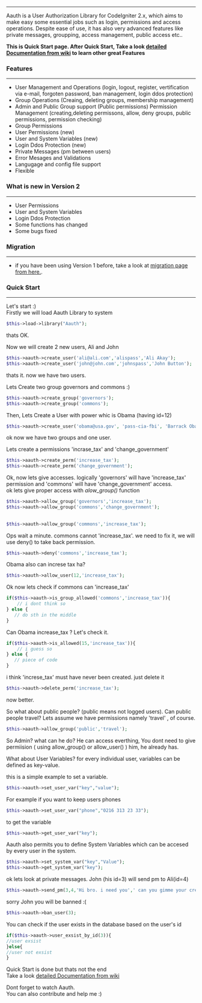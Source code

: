 ***
Aauth is a User Authorization Library for CodeIgniter 2.x, which aims to make easy some essential jobs such as login, permissions and access operations. Despite ease of use, it has also very advanced features like private messages, groupping, access management, public access etc..

**This is Quick Start page. After Quick Start, Take a look [detailed Documentation from wiki](https://github.com/emreakay/CodeIgniter-Aauth/wiki/_pages) to learn other great Features**

### Features 
***
* User Management and Operations (login, logout, register, vertification via e-mail, forgoten password, ban management, login ddos protection)
* Group Operations (Creaing, deleting groups, membership management)
* Admin and Public Group support (Public permissions)
Permission Management (creating,deleting permissons, allow, deny groups, public permissions, permission checking)
* Group Permissions 
* User Permissions (new)
* User and System Variables (new)
* Login Ddos Protection (new)
* Private Messages (pm between users)
* Error Mesages and Validations
* Langugage and config file support
* Flexible

### What is new in Version 2
***
* User Permissions
* User and System Variables
* Login Ddos Protection
* Some functions has changed
* Some bugs fixed

### Migration
***
* if you have been using Version 1 before, take a look at [migration page from here.](https://github.com/emreakay/CodeIgniter-Aauth/wiki/1%29-Migration-from-V1).

### Quick Start 
***
Let's start :)  
Firstly we will load Aauth Library to system
```php
$this->load->library("Aauth");
```
  
thats OK.  

Now we will create 2 new users, Ali and John  

```php
$this->aauth->create_user('ali@ali.com','alispass','Ali Akay');
$this->aauth->create_user('john@john.com','johnspass','John Button');
```
   
thats it. now we have two users.

Lets Create two group governors and commons :)
```php
$this->aauth->create_group('governors');
$this->aauth->create_group('commons');
```  

Then, Lets Create a User with power whic is Obama (having id=12)
```php
$this->aauth->create_user('obama@usa.gov', 'pass-cia-fbi', 'Barrack Obama');
```  

ok now we have two groups and one user.

Lets create a permissions 'incrase_tax' and 'change_government' 

```php
$this->aauth->create_perm('increase_tax');
$this->aauth->create_perm('change_government');
```  

Ok, now lets give accesses. logically 'governors' will have 'increase_tax' permission and 'commons' will have 'change_government' access.  
ok lets give proper access with _alow_group()_ function

```php
$this->aauth->allow_group('governors','increase_tax');
$this->aauth->allow_group('commons','change_government');
  
  
$this->aauth->allow_group('commons','increase_tax');
``` 

Ops wait a minute.  commons cannot 'increase_tax'. we need to fix it, we will use deny() to take back permission.

```php
$this->aauth->deny('commons','increase_tax');
``` 

Obama also can increse tax ha?

```php
$this->aauth->allow_user(12,'increase_tax');
``` 


Ok now lets check if commons can 'increase_tax'

```php
if($this->aauth->is_group_allowed('commons','increase_tax')){
    // i dont think so
} else {
   // do sth in the middle
}
``` 

Can Obama increase_tax ? Let's check it.

```php
if($this->aauth->is_allowed(15,'increase_tax')){
    // i guess so
} else {
   // piece of code
}
``` 


i think 'increse_tax' must have never been created. just delete it

```php
$this->aauth->delete_perm('increase_tax');
``` 
now better.  
  
So what about public people? (public means not logged users). Can public people travel? Lets assume we have permissions namely 'travel' , of course.

```php
$this->aauth->allow_group('public','travel');
``` 
  
So Admin? what can he do? He can access everthing, You dont need to give permiision ( using allow_group() or allow_user() ) him, he already has.  
  
What about User Variables?
for every individual user, variables can be defined as key-value.

this is a simple example to set a variable.
```php
$this->aauth->set_user_var("key","value");
``` 

For example if you want to keep users phones
```php
$this->aauth->set_user_var("phone","0216 313 23 33");
``` 

to get the variable
```php
$this->aauth->get_user_var("key");
``` 

Aauth also permits you to define System Variables which can be accesed by every user in the system.
```php
$this->aauth->set_system_var("key","Value");
$this->aauth->get_system_var("key");
``` 

ok lets look at private messages. John (his id=3) will send pm to Ali(id=4)

```php
$this->aauth->send_pm(3,4,'Hi bro. i need you',' can you gimme your credit card?')
``` 
  
sorry John you will be banned :(

```php
$this->aauth->ban_user(3);
``` 

You can check if the user exists in the database based on the user's id

```php
if($this->aauth->user_exsist_by_id(3)){
//user exsist
}else{
//user not exsist
}
```
 
Quick Start is done but thats not the end  
Take a look [detailed Documentation from wiki](https://github.com/emreakay/CodeIgniter-Aauth/wiki/_pages)   

Dont forget to watch Aauth.  
You can also contribute and help me :)
